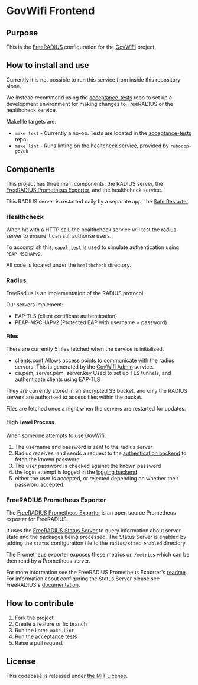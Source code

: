 # GovWifi Frontend

## Purpose

This is the [FreeRADIUS][freeradius] configuration for the [GovWiFi][govwifi] project.

## How to install and use

Currently it is not possible to run this service from inside this repository alone.

We instead recommend using the [acceptance-tests][acceptance-tests] repo to set up a development environment for
making changes to FreeRADIUS or the healthcheck service.

Makefile targets are:

- `make test` - Currently a no-op. Tests are located in the [acceptance-tests][acceptance-tests] repo
- `make lint` - Runs linting on the healtcheck service, provided by `rubocop-govuk`

## Components

This project has three main components: the RADIUS server, the [FreeRADIUS Prometheus Exporter][prometheus-exporter], and the healthcheck service.

This RADIUS server is restarted daily by a separate app, the [Safe Restarter][safe-restarter].

### Healthcheck

When hit with a HTTP call, the healthcheck service will test the
radius server to ensure it can still authorise users.

To accomplish this, [`eapol_test`][radius-testing] is used to simulate
authentication using `PEAP-MSCHAPv2`.

All code is located under the `healthcheck` directory.

### Radius

FreeRadius is an implementation of the RADIUS protocol.

Our servers implement:

- EAP-TLS (client certificate authentication)
- PEAP-MSCHAPv2 (Protected EAP with username + password)

#### Files

There are currently 5 files fetched when the service is initialised.

- [clients.conf][freeradius-clients]
  Allows access points to communicate with the radius servers.
  This is generated by the [GovWifi Admin][govwifi-admin] service.
- ca.pem, server.pem, server.key
  Used to set up TLS tunnels, and authenticate clients using EAP-TLS

They are currently stored in an encrypted S3 bucket, and only the RADIUS servers are authorised to access files within the bucket.

Files are fetched once a night when the servers are restarted for updates.

#### High Level Process

When someone attempts to use GovWifi:

1.  The username and password is sent to the radius server
2.  Radius receives, and sends a request to the [authentication backend][auth-backend] to fetch the known password
3.  The user password is checked against the known password
4.  the login attempt is logged in the [logging backend][logging-backend]
5.  either the user is accepted, or rejected depending on whether their password accepted.

### FreeRADIUS Prometheus Exporter

The [FreeRADIUS Prometheus Exporter][prometheus-exporter] is an open source Prometheus exporter for FreeRADIUS.

It uses the [FreeRADIUS Status Server][freeradius-status-server] to query information about server state and the packages being processed. The Status Server is enabled by adding the `status` configuration file to the `radius/sites-enabled` directory.

The Prometheus exporter exposes these metrics on `/metrics` which can be then read by a Prometheus server.

For more information see the FreeRADIUS Prometheus Exporter's [readme][prometheus-exporter]. For information about configuring the Status Server please see FreeRADIUS's [documentation][freeradius-status-server-config].

## How to contribute

1.  Fork the project
2.  Create a feature or fix branch
3.  Run the linter: `make lint`
4.  Run the [acceptance tests][acceptance-tests]
5.  Raise a pull request

## License

This codebase is released under [the MIT License][mit].

[mit]: LICENSE
[govwifi]: https://www.gov.uk/government/publications/govwifi/govwifi
[freeradius]: https://freeradius.org/
[govwifi-build]: https://github.com/alphagov/govwifi-build
[acceptance-tests]: https://github.com/alphagov/govwifi-acceptance-tests
[radius-testing]: https://wiki.freeradius.org/guide/eduroam#testing
[govwifi-admin]: https://admin.wifi.service.gov.uk
[freeradius-clients]: https://github.com/FreeRADIUS/freeradius-server/blob/v3.0.x/raddb/clients.conf
[auth-backend]: https://github.com/alphagov/govwifi-authentication-api
[logging-backend]: https://github.com/alphagov/govwifi-logging-api
[safe-restarter]: https://github.com/alphagov/govwifi-safe-restarter
[prometheus-exporter]: https://github.com/bvantagelimited/freeradius_exporter
[freeradius-status-server]: https://wiki.freeradius.org/config/Status
[freeradius-status-server-config]: https://wiki.freeradius.org/config/Status#configuration
